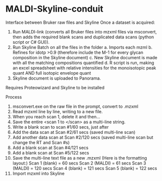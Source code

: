 # MALDI-Skyline-conduit
Interface between Bruker raw files and Skyline
Once a dataset is acquired:
1. Run MALDI-link (converts all Bruker files into mzxml files via msconvert, then adds the required blank scans and duplicated data scans (python script or C# GUI)).
2. Run Skyline Batch on all the files in the folder
   a. Imports each mzml
   b. Refines for idotp >0.9 (therefore include the M-1 for every glycan composition in the Skyline document)
   c. New Skyline document is made with all the matching compositions quantified
   d. R script is run, making an excel spreadsheet with relative intensities for the monoisotopic peak quant AND full isotopic envelope quant
3. Skyline document is uploaded to Panorama.

Requires Proteowizard and Skyline to be installed

Process
1. msconvert.exe on the raw file in the prompt, convert to .mzxml
2. Read mzxml line by line, writing to a new file.
3. When you reach scan 1, delete it and then...
4. Save the entire <scan 1 to <\/scan> as a multi-line string.
6. Write a blank scan to scan #1/60 secs, just after </dataProcessing>
7. Add the data scan at Scan #2/61 secs (saved multi-line scan)
8. Add another data scan at Scan #2/120 secs (saved multi-line scan but change the RT and Scan #s)
9. Add a blank scan at Scan #4/121 secs
10. Add a blank scan at Scan #5/122 secs
11. Save the multi-line text file as a new .mzxml
(Here is the formatting layout:)
Scan 1 (blank) = 60 secs
Scan 2 (MALDI) = 61 secs
Scan 3 (MALDI) = 120 secs
Scan 4 (blank) = 121 secs
Scan 5 (blank) = 122 secs
5. Import mzxml into Skyline
